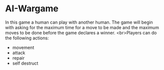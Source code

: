# AI-Wargame
In this game a human can play with another human. The game will begin with asking for the maximum time for a move to be made and the maximum moves to be done before the game declares a winner. 
 <br\>Players can do the following actions:
 - movement
 - attack
 - repair
 - self destruct
